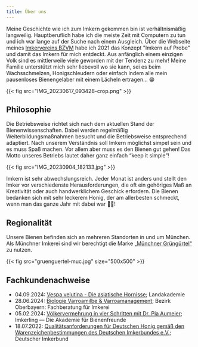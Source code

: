 ```yaml
---
title: Über uns
---
```


Meine Geschichte wie ich zum Imkern gekommen bin ist verhältnismäßig langweilig.
Hauptberuflich habe ich die meiste Zeit mit Computern zu tun und ich war lange auf der Suche nach einem Ausgleich.
Über die Webseite meines [Imkervereins BZVM](https://bzvm.de/) habe ich 2021 das Konzept "Imkern auf Probe" und damit das Imkern für mich entdeckt.
Aus anfänglich einem einzigen Volk sind es mittlerweile viele geworden mit der Tendenz zu mehr!
Meine Familie unterstützt mich sehr liebevoll wo sie kann, sei es beim Wachsschmelzen, Honigschleudern oder einfach indem alle mein pausenloses Bienengelaber mit einem Lächeln ertragen… 😁

{{< fig src="IMG_20230617_093428-crop.png" >}}

## Philosophie

Die Betriebsweise richtet sich nach dem aktuellen Stand der Bienenwissenschaften.
Dabei werden regelmäßig Weiterbildungsmaßnahmen besucht und die Betriebsweise entsprechend adaptiert.
Nach unserem Verständnis soll Imkern möglichst simpel sein und es muss Spaß machen.
Vor allem aber muss es den Bienen gut gehen!
Das Motto unseres Betriebs lautet daher ganz einfach “keep it simple”!

{{< fig src="IMG_20230904_182133.jpg" >}}

Imkern ist sehr abwechslungsreich.
Jeder Monat ist anders und stellt den Imker vor verschiedenste Herausforderungen, die oft ein gehöriges Maß an Kreativität oder auch handwerklichem Geschick erfordern.
Die Bienen bedanken sich mit sehr leckerem Honig, der am allerbesten schmeckt, wenn man das ganze Jahr mit dabei war 🐝🍯!

## Regionalität

Unsere Bienen befinden sich an mehreren Standorten in und um München.
Als Münchner Imkerei sind wir berechtigt die Marke [„Münchner Grüngürtel“](https://stadt.muenchen.de/infos/muenchner-gruenguertel.html) zu nutzen.

{{< fig src="gruenguertel-muc.jpg" size="500x500" >}}

## Fachkundenachweise

* 04.09.2024: [Vespa velutina - Die asiatische Hornisse](/fachkunde/2024-09-04-velutina.pdf); Landakademie
* 28.06.2024: [Biologie Varroamilbe & Varroamanagement](/fachkunde/2024-06-28-fachkunde-varroa.pdf); Bezirk Oberbayern: Fachberatung für Imkerei
* 05.02.2024: [Völkervermehrung in vier Schritten mit Dr. Pia Aumeier](/fachkunde/2024-02-05-Völkervermehrung.pdf); Imkerling — Die Akademie für Bienenfreunde
* 18.07.2022: [Qualitätsanforderungen für Deutschen Honig gemäß den Warenzeichenbestimmungen des Deutschen Imkerbundes e.V.](/fachkunde/2022-07-18-DIB-cert.pdf); Deutscher Imkerbund
